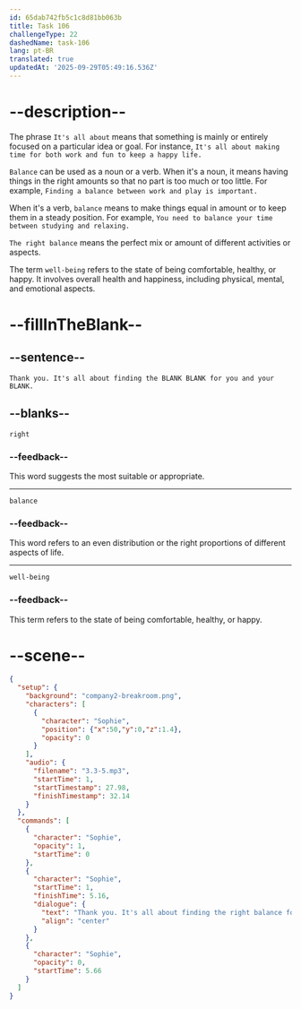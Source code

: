 ```yaml
---
id: 65dab742fb5c1c8d81bb063b
title: Task 106
challengeType: 22
dashedName: task-106
lang: pt-BR
translated: true
updatedAt: '2025-09-29T05:49:16.536Z'
---
```


<!-- (Audio) Sophie: Thank you. It's all about finding the right balance for you and your well-being. -->

# --description--

The phrase `It's all about` means that something is mainly or entirely focused on a particular idea or goal. For instance, `It's all about making time for both work and fun to keep a happy life.`

`Balance` can be used as a noun or a verb. When it's a noun, it means having things in the right amounts so that no part is too much or too little. For example, `Finding a balance between work and play is important.`

When it's a verb, `balance` means to make things equal in amount or to keep them in a steady position. For example, `You need to balance your time between studying and relaxing.`

`The right balance` means the perfect mix or amount of different activities or aspects.

The term `well-being` refers to the state of being comfortable, healthy, or happy. It involves overall health and happiness, including physical, mental, and emotional aspects.

# --fillInTheBlank--

## --sentence--

`Thank you. It's all about finding the BLANK BLANK for you and your BLANK.`

## --blanks--

`right`

### --feedback--

This word suggests the most suitable or appropriate.

---

`balance`

### --feedback--

This word refers to an even distribution or the right proportions of different aspects of life.

---

`well-being`

### --feedback--

This term refers to the state of being comfortable, healthy, or happy.

# --scene--

```json
{
  "setup": {
    "background": "company2-breakroom.png",
    "characters": [
      {
        "character": "Sophie",
        "position": {"x":50,"y":0,"z":1.4},
        "opacity": 0
      }
    ],
    "audio": {
      "filename": "3.3-5.mp3",
      "startTime": 1,
      "startTimestamp": 27.98,
      "finishTimestamp": 32.14
    }
  },
  "commands": [
    {
      "character": "Sophie",
      "opacity": 1,
      "startTime": 0
    },
    {
      "character": "Sophie",
      "startTime": 1,
      "finishTime": 5.16,
      "dialogue": {
        "text": "Thank you. It's all about finding the right balance for you and your well-being.",
        "align": "center"
      }
    },
    {
      "character": "Sophie",
      "opacity": 0,
      "startTime": 5.66
    }
  ]
}
```
